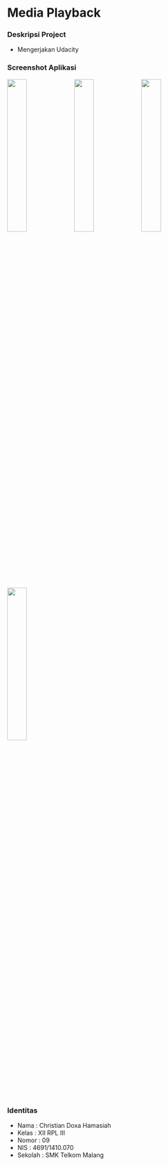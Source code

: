 # Media Playback
### Deskripsi Project
- Mengerjakan Udacity

### Screenshot Aplikasi
<img src="https://image.ibb.co/jpaoWk/Screenshot_1503171333.png" width="30%"> <img src="https://image.ibb.co/eTnfcQ/Screenshot_1503171344.png" width="30%"> <img src="https://image.ibb.co/bspnP5/Screenshot_1503171349.png" width="30%"><img src="https://image.ibb.co/gQ9nP5/Screenshot_1503171380.png" width="30%">
<br>

### Identitas
- Nama  : Christian Doxa Hamasiah
- Kelas : XII RPL III
- Nomor : 09
- NIS   : 4691/1410.070
- Sekolah  : SMK Telkom Malang
